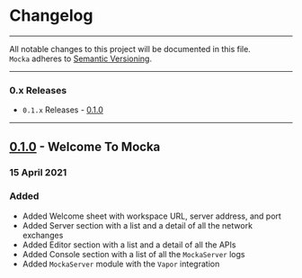 Changelog
=========

---

All notable changes to this project will be documented in this file.<br>
`Mocka` adheres to [Semantic Versioning](http://semver.org/).

---

### 0.x Releases
- `0.1.x` Releases - [0.1.0](#010---welcome-to-mocka)

---

## [0.1.0](https://github.com/wise-emotions/mocka/releases/tag/0.1.0) - Welcome To Mocka
### 15 April 2021
### Added
- Added Welcome sheet with workspace URL, server address, and port
- Added Server section with a list and a detail of all the network exchanges
- Added Editor section with a list and a detail of all the APIs
- Added Console section with a list of all the `MockaServer` logs
- Added `MockaServer` module with the `Vapor` integration
